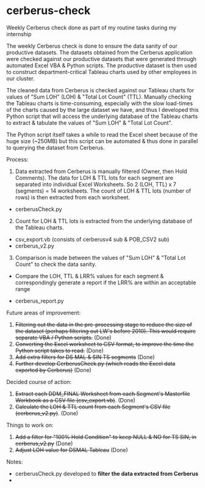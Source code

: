 # cerberus-check
Weekly Cerberus check done as part of my routine tasks during my internship

The weekly Cerberus check is done to ensure the data sanity of our productive datasets. The datasets obtained from the Cerberus application were checked against our productive datasets that were generated through automated Excel VBA & Python scripts. The productive dataset is then used to construct department-critical Tableau charts used by other employees in our cluster.

The cleaned data from Cerberus is checked against our Tableau charts for values of "Sum LOH" (LOH) & "Total Lot Count" (TTL). Manually checking the Tableau charts is time-consuming, especially with the slow load-times of the charts caused by the large dataset we have, and thus I developed this Python script that will access the underlying database of the Tableau charts to extract & tabulate the values of "Sum LOH" & "Total Lot Count".

The Python script itself takes a while to read the Excel sheet because of the huge size (~250MB) but this script can be automated & thus done in parallel to querying the dataset from Cerberus.

Process:

1. Data extracted from Cerberus is manually filtered (Owner, then Hold Comments). The data for LOH & TTL lots for each segment are separated into individual Excel Worksheets. So 2 (LOH, TTL) x 7 (segments) = 14 worksheets. The count of LOH & TTL lots (number of rows) is then extracted from each worksheet.
- cerberusCheck.py

2. Count for LOH & TTL lots is extracted from the underlying database of the Tableau charts.
- csv_export.vb (consists of cerberusv4 sub & POB_CSV2 sub)
- cerberus_v2.py

3. Comparison is made between the values of "Sum LOH" & "Total Lot Count" to check the data sanity. 
* Compare the LOH, TTL & LRR% values for each segment & correspondingly generate a report if the LRR% are within an acceptable range
- cerberus_report.py


Future areas of improvement:
1. ~~Filtering out the data in the pre-processing stage to reduce the size of the dataset (perhaps filtering out LW's before 2010). This would require separate VBA / Python scripts.~~ (Done)
2. ~~Converting the Excel worksheet to CSV format, to improve the time the Python script takes to read.~~ (Done)
3. ~~Add extra filters for DS MAL & SIN TS segments~~ (Done)
4. ~~Further develop CerberusCheck.py (which reads the Excel data exported by Cerberus)~~ (Done)


Decided course of action:
1. ~~Extract each DDM_FINAL Worksheet from each Segment's Masterfile Workbook as a CSV file (csv_export.vb)~~. (Done)
2. ~~Calculate the LOH & TTL count from each Segment's CSV file (cerberus_v2.py)~~. (Done)


Things to work on:
1. ~~Add a filter for "100% Hold Condition" to keep NULL & NO for TS SIN, in cerberus_v2.py~~ (Done)
2. ~~Adjust LOH value for DSMAL Tableau~~ (Done)

Notes:
- cerberusCheck.py developed to **filter the data extracted from Cerberus**
- 
